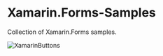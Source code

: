 # Xamarin.Forms-Samples
Collection of Xamarin.Forms samples.

![XamarinButtons](Screenshot_1579617180.png)